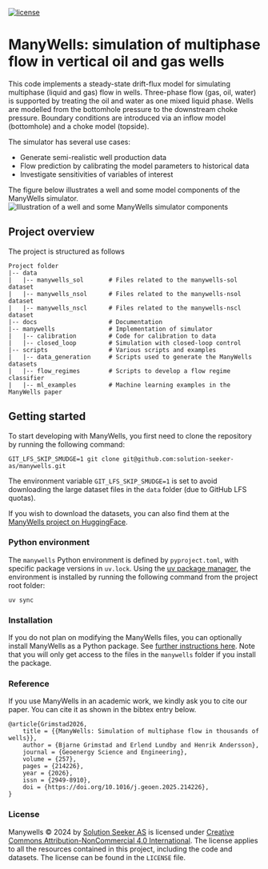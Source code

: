 [![license](https://img.shields.io/badge/license-CC--BY--NC%204.0-success)]()

# ManyWells: simulation of multiphase flow in vertical oil and gas wells

This code implements a steady-state drift-flux model for simulating multiphase (liquid and gas) flow in wells.
Three-phase flow (gas, oil, water) is supported by treating the oil and water as one mixed liquid phase.
Wells are modelled from the bottomhole pressure to the downstream choke pressure. 
Boundary conditions are introduced via an inflow model (bottomhole) and a choke model (topside).

The simulator has several use cases:
- Generate semi-realistic well production data
- Flow prediction by calibrating the model parameters to historical data
- Investigate sensitivities of variables of interest

The figure below illustrates a well and some model components of the ManyWells simulator.
![Illustration of a well and some ManyWells simulator components](docs/manywells.svg)

## Project overview
The project is structured as follows
```
Project folder
|-- data
|   |-- manywells_sol       # Files related to the manywells-sol dataset  
|   |-- manywells_nsol      # Files related to the manywells-nsol dataset
|   |-- manywells_nscl      # Files related to the manywells-nscl dataset
|-- docs                    # Documentation
|-- manywells               # Implementation of simulator
|   |-- calibration         # Code for calibration to data
|   |-- closed_loop         # Simulation with closed-loop control
|-- scripts                 # Various scripts and examples
|   |-- data_generation     # Scripts used to generate the ManyWells datasets
|   |-- flow_regimes        # Scripts to develop a flow regime classifier
|   |-- ml_examples         # Machine learning examples in the ManyWells paper
```

## Getting started

To start developing with ManyWells, you first need to clone the repository by running the following command:
```
GIT_LFS_SKIP_SMUDGE=1 git clone git@github.com:solution-seeker-as/manywells.git
```
The environment variable `GIT_LFS_SKIP_SMUDGE=1` is set to avoid downloading the large dataset files in the `data` folder (due to GitHub LFS quotas).

If you wish to download the datasets, you can also find them at the [ManyWells project on HuggingFace](https://huggingface.co/datasets/solution-seeker-as/manywells).

### Python environment
The `manywells` Python environment is defined by `pyproject.toml`, with specific package versions in `uv.lock`. 
Using the [uv package manager](https://docs.astral.sh/uv/), the environment is installed by running the 
following command from the project root folder: 
```console
uv sync
``` 

### Installation
If you do not plan on modifying the ManyWells files, you can optionally install ManyWells as a Python package. 
See [further instructions here](docs/installation.md). 
Note that you will only get access to the files in the `manywells` folder if you install the package. 

### Reference
If you use ManyWells in an academic work, we kindly ask you to cite our paper. 
You can cite it as shown in the bibtex entry below.
```
@article{Grimstad2026,
	title = {{ManyWells: Simulation of multiphase flow in thousands of wells}},
	author = {Bjarne Grimstad and Erlend Lundby and Henrik Andersson},
	journal = {Geoenergy Science and Engineering},
	volume = {257},
	pages = {214226},
	year = {2026},
	issn = {2949-8910},
	doi = {https://doi.org/10.1016/j.geoen.2025.214226},
}
```

### License
Manywells © 2024 by [Solution Seeker AS](https://solutionseeker.no) is licensed under 
[Creative Commons Attribution-NonCommercial 4.0 International](https://creativecommons.org/licenses/by-nc/4.0/?ref=chooser-v1). 
The license applies to all the resources contained in this project, including the code and datasets. 
The license can be found in the `LICENSE` file.
